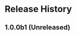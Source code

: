 # Release History

## 1.0.0b1 (Unreleased)

<!-- LINKS -->
[read_me]: https://github.com/Azure/azure-sdk-for-python/blob/master/sdk/communication/
